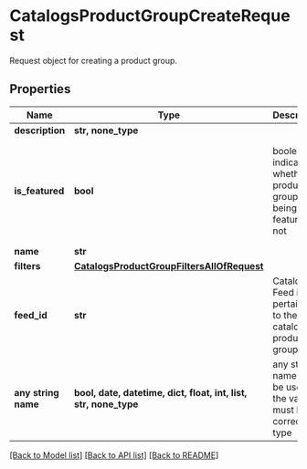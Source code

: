 # CatalogsProductGroupCreateRequest

Request object for creating a product group.

## Properties
Name | Type | Description | Notes
------------ | ------------- | ------------- | -------------
**description** | **str, none_type** |  | [optional] 
**is_featured** | **bool** | boolean indicator of whether the product group is being featured or not | [optional]  if omitted the server will use the default value of False
**name** | **str** |  | [optional] 
**filters** | [**CatalogsProductGroupFiltersAllOfRequest**](CatalogsProductGroupFiltersAllOfRequest.md) |  | [optional] 
**feed_id** | **str** | Catalog Feed id pertaining to the catalog product group. | [optional] 
**any string name** | **bool, date, datetime, dict, float, int, list, str, none_type** | any string name can be used but the value must be the correct type | [optional]

[[Back to Model list]](../README.md#documentation-for-models) [[Back to API list]](../README.md#documentation-for-api-endpoints) [[Back to README]](../README.md)


